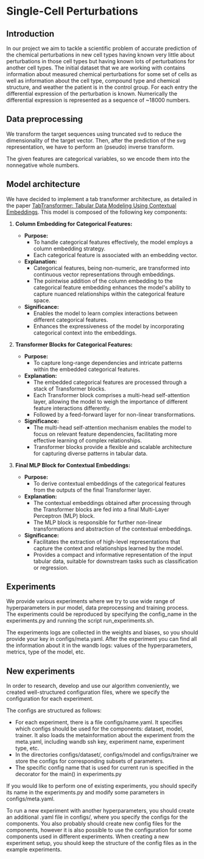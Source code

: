 # Single-Cell Perturbations

## Introduction

In our project we aim to tackle a scientific problem of accurate prediction of the chemical perturbations in new cell types having known very little about perturbations in those cell types but having known lots of perturbations for another cell types. The initial dataset that we are working with contains information about measured chemical perturbations for some set of cells as well as information about the cell type, compound type and chemical structure, and weather the patient is in the control group. For each entry the differential expression of the perturbation is known. Numerically the differential expression is represented as a sequence of ~18000 numbers.

## Data preprocessing

We transform the target sequences using truncated svd to reduce the dimensionality of the target vector. Then, after the prediction of the svg representation, we have to perform an (pseudo) inverse transform.

The given features are categorical variables, so we encode them into the nonnegative whole numbers.

## Model architecture

We have decided to implement a tab transformer architecture, as detailed in the paper [TabTransformer: Tabular Data Modeling Using Contextual Embeddings](https://arxiv.org/pdf/2012.06678.pdf). This model is composed of the following key components:

1. **Column Embedding for Categorical Features:**
   - **Purpose:**
     - To handle categorical features effectively, the model employs a column embedding strategy.
     - Each categorical feature is associated with an embedding vector.
   - **Explanation:**
     - Categorical features, being non-numeric, are transformed into continuous vector representations through embeddings.
     - The pointwise addition of the column embedding to the categorical feature embedding enhances the model's ability to capture nuanced relationships within the categorical feature space.
   - **Significance:**
     - Enables the model to learn complex interactions between different categorical features.
     - Enhances the expressiveness of the model by incorporating categorical context into the embeddings.

2. **Transformer Blocks for Categorical Features:**
   - **Purpose:**
     - To capture long-range dependencies and intricate patterns within the embedded categorical features.
   - **Explanation:**
     - The embedded categorical features are processed through a stack of Transformer blocks.
     - Each Transformer block comprises a multi-head self-attention layer, allowing the model to weigh the importance of different feature interactions differently.
     - Followed by a feed-forward layer for non-linear transformations.
   - **Significance:**
     - The multi-head self-attention mechanism enables the model to focus on relevant feature dependencies, facilitating more effective learning of complex relationships.
     - Transformer blocks provide a flexible and scalable architecture for capturing diverse patterns in tabular data.

3. **Final MLP Block for Contextual Embeddings:**
   - **Purpose:**
     - To derive contextual embeddings of the categorical features from the outputs of the final Transformer layer.
   - **Explanation:**
     - The contextual embeddings obtained after processing through the Transformer blocks are fed into a final Multi-Layer Perceptron (MLP) block.
     - The MLP block is responsible for further non-linear transformations and abstraction of the contextual embeddings.
   - **Significance:**
     - Facilitates the extraction of high-level representations that capture the context and relationships learned by the model.
     - Provides a compact and informative representation of the input tabular data, suitable for downstream tasks such as classification or regression.

## Experiments

We provide various experiments where we try to use wide range of hyperparameters in pur model, data preprocessing and training process. The experiments could be reproduced by specifying the config_name in the experiments.py and running the script run_experiments.sh.

The experiments logs are collected in the weights and biases, so you should provide your key in configs/meta.yaml. After the experiment you can find all the information about it in the wandb logs: values of the hyperparameters, metrics, type of the model, etc.

## New experiments

In order to research, develop and use our algorithm conveniently, we created well-structured configuration files, where we specify the configuration for each experiment.

The configs are structured as follows:
  - For each experiment, there is a file configs/name.yaml. It specifies which configs should be used for the components: dataset, model, trainer. It also loads the metainformation about the experiment from the meta.yaml, including wandb ssh key, experiment name, experiment type, etc.
  - In the directories configs/dataset/, configs/model and configs/trainer we store the configs for corresponding subsets of parameters.
  - The specific config name that is used for current run is specified in the decorator for the main() in experiments.py

If you would like to perform one of existing experiments, you should specify its name in the experiments.py and modify some parameters in configs/meta.yaml.

To run a new experiment with another hyperparameters, you should create an additional .yaml file in configs/, where you specify the configs for the components. You also probably should create new config files for the components, however it is also possible to use the configuration for some components used in different experiments. When creating a new experiment setup, you should keep the structure of the config files as in the example experiments.


